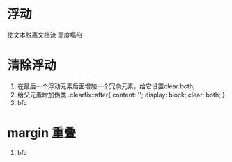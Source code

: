 # 浮动
使文本脱离文档流 高度塌陷

# 清除浮动 
1. 在最后一个浮动元素后面增加一个冗余元素，给它设置clear:both;
2. 给父元素增加伪类
.clearfix::after{
      content: '';
      display: block;
      clear: both;
    }
3. bfc

# margin 重叠
1. bfc




